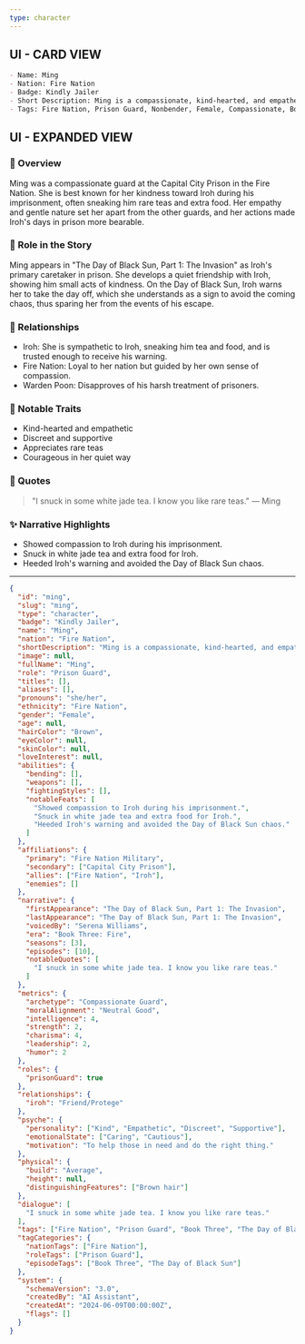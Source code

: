 ```yaml
---
type: character
---
```


## UI - CARD VIEW

```md
- Name: Ming
- Nation: Fire Nation
- Badge: Kindly Jailer
- Short Description: Ming is a compassionate, kind-hearted, and empathetic female nonbender who served as a prison guard in the Fire Nation, remembered for her kindness to Uncle Iroh during his imprisonment.
- Tags: Fire Nation, Prison Guard, Nonbender, Female, Compassionate, Book Three, The Day of Black Sun, Iroh, Kindness
```

## UI - EXPANDED VIEW

### 📖 Overview

Ming was a compassionate guard at the Capital City Prison in the Fire Nation. She is best known for her kindness toward Iroh during his imprisonment, often sneaking him rare teas and extra food. Her empathy and gentle nature set her apart from the other guards, and her actions made Iroh's days in prison more bearable.

### 🧩 Role in the Story

Ming appears in "The Day of Black Sun, Part 1: The Invasion" as Iroh's primary caretaker in prison. She develops a quiet friendship with Iroh, showing him small acts of kindness. On the Day of Black Sun, Iroh warns her to take the day off, which she understands as a sign to avoid the coming chaos, thus sparing her from the events of his escape.

### 🤝 Relationships

- Iroh: She is sympathetic to Iroh, sneaking him tea and food, and is trusted enough to receive his warning.
- Fire Nation: Loyal to her nation but guided by her own sense of compassion.
- Warden Poon: Disapproves of his harsh treatment of prisoners.

### 🌟 Notable Traits

- Kind-hearted and empathetic
- Discreet and supportive
- Appreciates rare teas
- Courageous in her quiet way

### 💬 Quotes

> "I snuck in some white jade tea. I know you like rare teas."
> — Ming

### ✨ Narrative Highlights

- Showed compassion to Iroh during his imprisonment.
- Snuck in white jade tea and extra food for Iroh.
- Heeded Iroh's warning and avoided the Day of Black Sun chaos.

---
```json
{
  "id": "ming",
  "slug": "ming",
  "type": "character",
  "badge": "Kindly Jailer",
  "name": "Ming",
  "nation": "Fire Nation",
  "shortDescription": "Ming is a compassionate, kind-hearted, and empathetic female nonbender who served as a prison guard in the Fire Nation, remembered for her kindness to Uncle Iroh during his imprisonment.",
  "image": null,
  "fullName": "Ming",
  "role": "Prison Guard",
  "titles": [],
  "aliases": [],
  "pronouns": "she/her",
  "ethnicity": "Fire Nation",
  "gender": "Female",
  "age": null,
  "hairColor": "Brown",
  "eyeColor": null,
  "skinColor": null,
  "loveInterest": null,
  "abilities": {
    "bending": [],
    "weapons": [],
    "fightingStyles": [],
    "notableFeats": [
      "Showed compassion to Iroh during his imprisonment.",
      "Snuck in white jade tea and extra food for Iroh.",
      "Heeded Iroh's warning and avoided the Day of Black Sun chaos."
    ]
  },
  "affiliations": {
    "primary": "Fire Nation Military",
    "secondary": ["Capital City Prison"],
    "allies": ["Fire Nation", "Iroh"],
    "enemies": []
  },
  "narrative": {
    "firstAppearance": "The Day of Black Sun, Part 1: The Invasion",
    "lastAppearance": "The Day of Black Sun, Part 1: The Invasion",
    "voicedBy": "Serena Williams",
    "era": "Book Three: Fire",
    "seasons": [3],
    "episodes": [10],
    "notableQuotes": [
      "I snuck in some white jade tea. I know you like rare teas."
    ]
  },
  "metrics": {
    "archetype": "Compassionate Guard",
    "moralAlignment": "Neutral Good",
    "intelligence": 4,
    "strength": 2,
    "charisma": 4,
    "leadership": 2,
    "humor": 2
  },
  "roles": {
    "prisonGuard": true
  },
  "relationships": {
    "iroh": "Friend/Protege"
  },
  "psyche": {
    "personality": ["Kind", "Empathetic", "Discreet", "Supportive"],
    "emotionalState": ["Caring", "Cautious"],
    "motivation": "To help those in need and do the right thing."
  },
  "physical": {
    "build": "Average",
    "height": null,
    "distinguishingFeatures": ["Brown hair"]
  },
  "dialogue": [
    "I snuck in some white jade tea. I know you like rare teas."
  ],
  "tags": ["Fire Nation", "Prison Guard", "Book Three", "The Day of Black Sun"],
  "tagCategories": {
    "nationTags": ["Fire Nation"],
    "roleTags": ["Prison Guard"],
    "episodeTags": ["Book Three", "The Day of Black Sun"]
  },
  "system": {
    "schemaVersion": "3.0",
    "createdBy": "AI Assistant",
    "createdAt": "2024-06-09T00:00:00Z",
    "flags": []
  }
}

